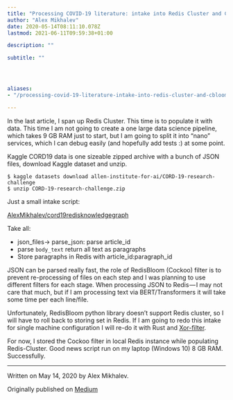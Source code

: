 ```yaml
---
title: "Processing COVID-19 literature: intake into Redis Cluster and Cbloom filter"
author: "Alex Mikhalev"
date: 2020-05-14T08:11:10.078Z
lastmod: 2021-06-11T09:59:38+01:00

description: ""

subtitle: ""




aliases:
- "/processing-covid-19-literature-intake-into-redis-cluster-and-cbloom-filter-e387af01c691"

---
```


In the last article, I span up Redis Cluster. This time is to populate it with data. This time I am not going to create a one large data science pipeline, which takes 9 GB RAM just to start, but I am going to split it into “nano” services, which I can debug easily (and hopefully add tests :) at some point.

Kaggle CORD19 data is one sizeable zipped archive with a bunch of JSON files, download Kaggle dataset and unzip.

```
$ kaggle datasets download allen-institute-for-ai/CORD-19-research-challenge
$ unzip CORD-19-research-challenge.zip
```

Just a small intake script:

[AlexMikhalev/cord19redisknowledgegraph](https://github.com/AlexMikhalev/cord19redisknowledgegraph/blob/master/RedisIntakeCbloomRedisCluster.py "https://github.com/AlexMikhalev/cord19redisknowledgegraph/blob/master/RedisIntakeCbloomRedisCluster.py")

Take all:

- json_files-> parse_json: parse article_id
- parse `body_text` return all text as paragraphs
- Store paragraphs in Redis with article_id:paragraph_id

JSON can be parsed really fast, the role of RedisBloom (Cockoo) filter is to prevent re-processing of files on each step and I was planning to use different filters for each stage. When processing JSON to Redis — I may not care that much, but if I am processing text via BERT/Transformers it will take some time per each line/file.

Unfortunately, RedisBloom python library doesn’t support Redis cluster, so I will have to roll back to storing set in Redis. If I am going to redo this intake for single machine configuration I will re-do it with Rust and [Xor-filter](https://github.com/bnclabs/xorfilter).

For now, I stored the Cockoo filter in local Redis instance while populating Redis-Cluster. Good news script run on my laptop (Windows 10) 8 GB RAM. Successfully.

* * *
Written on May 14, 2020 by Alex Mikhalev.

Originally published on [Medium](https://medium.com/@alexmikhalev/processing-covid-19-literature-intake-into-redis-cluster-and-cbloom-filter-e387af01c691)
